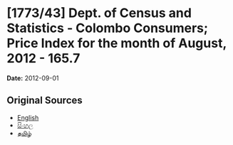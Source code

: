 # [1773/43] Dept. of Census and Statistics - Colombo Consumers; Price Index for the month of August, 2012 - 165.7

**Date:** 2012-09-01

## Original Sources

- [English](https://documents.gov.lk/view/extra-gazettes/2012/9/1773-43_E.pdf)
- [සිංහල](https://documents.gov.lk/view/extra-gazettes/2012/9/1773-43_S.pdf)
- [தமிழ்](https://documents.gov.lk/view/extra-gazettes/2012/9/1773-43_T.pdf)
